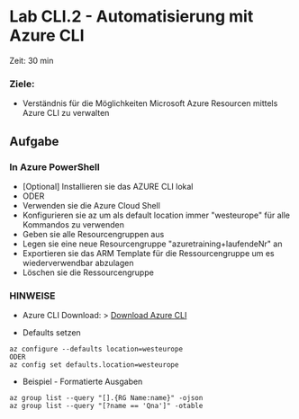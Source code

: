 # Lab CLI.2 - Automatisierung mit Azure CLI

Zeit: 30 min

### Ziele: 
- Verständnis für die Möglichkeiten Microsoft Azure Resourcen mittels Azure CLI zu verwalten
	
## Aufgabe

### In Azure PowerShell

- [Optional] Installieren sie das AZURE CLI lokal 
- ODER
- Verwenden sie die Azure Cloud Shell
- Konfigurieren sie az um als default location immer "westeurope" für alle Kommandos zu verwenden
- Geben sie alle Resourcengruppen aus
- Legen sie eine neue Resourcengruppe "azuretraining+laufendeNr" an
- Exportieren sie das ARM Template für die Ressourcengruppe um es wiederverwendbar abzulagen
- Löschen sie die Ressourcengruppe

### HINWEISE

- Azure CLI Download: >
[Download Azure CLI](https://aka.ms/installazurecliwindows)

- Defaults setzen
```
az configure --defaults location=westeurope 
ODER
az config set defaults.location=westeurope
```
- Beispiel - Formatierte Ausgaben
```
az group list --query "[].{RG Name:name}" -ojson 
az group list --query "[?name == 'Qna']" -otable
``` 

